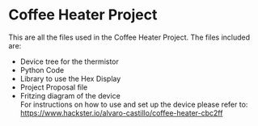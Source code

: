 # Coffee Heater Project
This are all the files used in the Coffee Heater Project. The files included are: <br />
* Device tree for the thermistor <br />
* Python Code <br />
* Library to use the Hex Display <br />
* Project Proposal file <br />
* Fritzing diagram of the device <br />
For instructions on how to use and set up the device please refer to: https://www.hackster.io/alvaro-castillo/coffee-heater-cbc2ff
